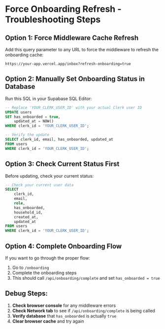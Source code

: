 # Force Onboarding Refresh - Troubleshooting Steps

## Option 1: Force Middleware Cache Refresh
Add this query parameter to any URL to force the middleware to refresh the onboarding cache:
```
https://your-app.vercel.app/inbox?refresh-onboarding=true
```

## Option 2: Manually Set Onboarding Status in Database
Run this SQL in your Supabase SQL Editor:

```sql
-- Replace 'YOUR_CLERK_USER_ID' with your actual Clerk user ID
UPDATE users 
SET has_onboarded = true, 
    updated_at = NOW()
WHERE clerk_id = 'YOUR_CLERK_USER_ID';

-- Verify the update
SELECT clerk_id, email, has_onboarded, updated_at 
FROM users 
WHERE clerk_id = 'YOUR_CLERK_USER_ID';
```

## Option 3: Check Current Status First
Before updating, check your current status:

```sql
-- Check your current user data
SELECT 
    clerk_id,
    email,
    role,
    has_onboarded,
    household_id,
    created_at,
    updated_at
FROM users 
WHERE clerk_id = 'YOUR_CLERK_USER_ID';
```

## Option 4: Complete Onboarding Flow
If you want to go through the proper flow:
1. Go to `/onboarding` 
2. Complete the onboarding steps
3. This should call `/api/onboarding/complete` and set `has_onboarded = true`

## Debug Steps:
1. **Check browser console** for any middleware errors
2. **Check Network tab** to see if `/api/onboarding/complete` is being called
3. **Verify database** that `has_onboarded` is actually `true`
4. **Clear browser cache** and try again
